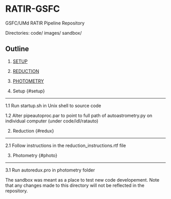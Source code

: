 RATIR-GSFC
==========

GSFC/UMd RATIR Pipeline Repository

Directories:
code/ 
images/
sandbox/

Outline
-------

1. [SETUP](#setup)

2. [REDUCTION](#redux)

3. [PHOTOMETRY](#photo)

1. Setup {#setup}
--------

1.1 Run startup.sh in Unix shell to source code

1.2 Alter pipeautoproc.par to point to full path of autoastrometry.py on individual computer (under code/idl/ratauto)

2. Reduction {#redux}
------------
2.1 Follow instructions in the reduction_instructions.rtf file

3. Photometry {#photo}
-------------
3.1 Run autoredux.pro in photometry folder

The sandbox was meant as a place to test new code developement.  Note that any changes made to this directory will not be reflected in the repository.

